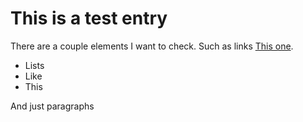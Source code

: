 # This is a test entry

There are a couple elements I want to check. Such as links [This one](/wiki/Test).

* Lists
* Like
* This

And just paragraphs
